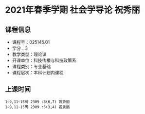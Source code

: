 # 2021年春季学期 社会学导论 祝秀丽






## 课程信息

- 课程号：025145.01
- 学分：3
- 教学类型：理论课
- 开课单位：科技传播与科技政策系
- 课程类别：专业基础
- 课程层次：本科计划内课程

## 上课时间

```
1~9,11~15周 2309 :3(6,7) 祝秀丽
1~9,11~15周 2309 :5(3,4) 祝秀丽
```

